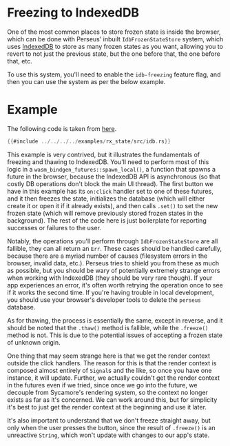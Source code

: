 # Freezing to IndexedDB

One of the most common places to store frozen state is inside the browser, which can be done with Perseus' inbuilt `IdbFrozenStateStore` system, which uses [IndexedDB]() to store as many frozen states as you want, allowing you to revert to not just the previous state, but the one before that, the one before that, etc.

To use this system, you'll need to enable the `idb-freezing` feature flag, and then you can use the system as per the below example.

# Example

The following code is taken from [here](https://github.com/arctic-hen7/perseus/tree/main/examples/rx_state/src/idb.rs).

```rust
{{#include ../../../../examples/rx_state/src/idb.rs}}
```

This example is very contrived, but it illustrates the fundamentals of freezing and thawing to IndexedDB. You'll need to perform most of this logic in a `wasm_bindgen_futures::spawn_local()`, a function that spawns a future in the browser, because the IndexedDB API is asynchronous (so that costly DB operations don't block the main UI thread). The first button we have in this example has its `on:click` handler set to one of these futures, and it then freezes the state, initializes the database (which will either create it or open it if it already exists), and then calls `.set()` to set the new frozen state (which will remove previously stored frozen states in the background). The rest of the code here is just boilerplate for reporting successes or failures to the user.

Notably, the operations you'll perform through `IdbFrozenStateStore` are all fallible, they can all return an `Err`. These cases should be handled carefully, because there are a myriad number of causes (filesystem errors in the browser, invalid data, etc.). Perseus tries to shield you from these as much as possible, but you should be wary of potentially extremely strange errors when working with IndexedDB (they should be very rare though). If your app experiences an error, it's often worth retrying the operation once to see if it works the second time. If you're having trouble in local development, you should use your browser's developer tools to delete the `perseus` database.

As for thawing, the process is essentially the same, except in reverse, and it should be noted that the `.thaw()` method is fallible, while the `.freeze()` method is not. This is due to the potential issues of accepting a frozen state of unknown origin.

One thing that may seem strange here is that we get the render context outside the click handlers. The reason for this is that the render context is composed almost entirely of `Signal`s and the like, so once you have one instance, it will update. Further, we actually couldn't get the render context in the futures even if we tried, since once we go into the future, we decouple from Sycamore's rendering system, so the context no longer exists as far as it's concerned. We can work around this, but for simplicity it's best to just get the render context at the beginning and use it later.

It's also important to understand that we don't freeze straight away, but only when the user presses the button, since the result of `.freeze()` is an unreactive `String`, which won't update with changes to our app's state.
